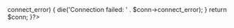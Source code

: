 <?php 
const DB_HOST = '{{sqlHost}}';const DB_USER = '{{sqlUser}}';
const DB_PASS = '{{sqlPass}}';const DB_NAME = '{{sqlName}}';
function connect_database(){
      $conn = mysqli_connect(DB_HOST, DB_USER, DB_PASS, DB_NAME);
    if ($conn->connect_error) {
       die('Connection failed: ' . $conn->connect_error);
    }
    return $conn;
}?>